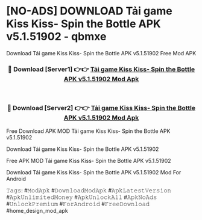 # [NO-ADS] DOWNLOAD Tải game Kiss Kiss- Spin the Bottle APK v5.1.51902 - qbmxe
Download Tải game Kiss Kiss- Spin the Bottle APK v5.1.51902 Free Mod APK

<div align="center">
<h3>🔴 Download [Server1] 👉👉 <a href="https://apk-comot.site?title=Tải_game_Kiss_Kiss-_Spin_the_Bottle_APK_v5.1.51902">Tải game Kiss Kiss- Spin the Bottle APK v5.1.51902 Mod Apk</a></h3><br>

<h3>🔴 Download [Server2] 👉👉 <a href="https://apk-comot.site?title=Tải_game_Kiss_Kiss-_Spin_the_Bottle_APK_v5.1.51902">Tải game Kiss Kiss- Spin the Bottle APK v5.1.51902 Mod Apk</a></h3>
</div>


Free Download APK MOD Tải game Kiss Kiss- Spin the Bottle APK v5.1.51902

Download Tải game Kiss Kiss- Spin the Bottle APK v5.1.51902 

Free APK MOD Tải game Kiss Kiss- Spin the Bottle APK v5.1.51902 

Download Tải game Kiss Kiss- Spin the Bottle APK v5.1.51902 Mod For Android

𝚃𝚊𝚐𝚜: #𝙼𝚘𝚍𝙰𝚙𝚔 #𝙳𝚘𝚠𝚗𝚕𝚘𝚊𝚍𝙼𝚘𝚍𝙰𝚙𝚔 #𝙰𝚙𝚔𝙻𝚊𝚝𝚎𝚜𝚝𝚅𝚎𝚛𝚜𝚒𝚘𝚗 #𝙰𝚙𝚔𝚄𝚗𝚕𝚒𝚖𝚒𝚝𝚎𝚍𝙼𝚘𝚗𝚎𝚢 #𝙰𝚙𝚔𝚄𝚗𝚕𝚘𝚌𝚔𝙰𝚕𝚕 #𝙰𝚙𝚔𝙽𝚘𝙰𝚍𝚜 #𝚄𝚗𝚕𝚘𝚌𝚔𝙿𝚛𝚎𝚖𝚒𝚞𝚖 #𝙵𝚘𝚛𝙰𝚗𝚍𝚛𝚘𝚒𝚍 #𝙵𝚛𝚎𝚎𝙳𝚘𝚠𝚗𝚕𝚘𝚊𝚍 #home_design_mod_apk